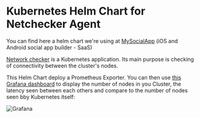 # Kubernetes Helm Chart for Netchecker Agent

You can find here a helm chart we're using at [MySocialApp](https://mysocialapp.io) (iOS and Android social app builder - SaaS)

[Network checker](https://github.com/Mirantis/k8s-netchecker-server) is a Kubernetes application. Its main purpose is checking of connectivity between the cluster's nodes.

This Helm Chart deploy a Prometheus Exporter. You can then use [this Grafana dashboard](https://grafana.com/dashboards/5727) to display the number of nodes in you Cluster, the latency seen between each others and compare to the number of nodes seen bby Kubernetes itself:

![Grafana](https://grafana.com/api/dashboards/5727/images/3621/image)
